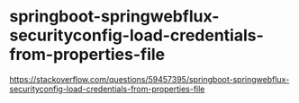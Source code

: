 # springboot-springwebflux-securityconfig-load-credentials-from-properties-file
https://stackoverflow.com/questions/59457395/springboot-springwebflux-securityconfig-load-credentials-from-properties-file
